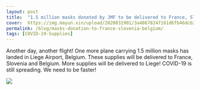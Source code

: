 ```yaml
---
layout: post
title:  "1.5 million masks donated by JMF to be delivered to France, Slovenia and Belgium"
cover:  https://img.mayun.xin/upload/2020031901/3a48678247161d6fb46dcb215cbaeb90.JPG
permalink: /blog/masks-donation-to-france-slovenia-belgium/
tags: [COVID-19-Supplies]
---
```


Another day, another flight! One more plane carrying 1.5 million masks has landed in Liege Airport, Belgium. These supplies will be delivered to France, Slovenia and Belgium. More supplies will be delivered to Liege! COVID-19 is still spreading. We need to be faster!

![](https://img.mayun.xin/upload/2020031901/eba97a98542e8b2e1a39c810d3348bb8.JPG)